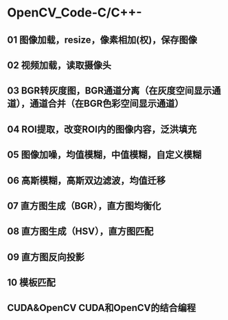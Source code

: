 # OpenCV_Code-C/C++-
## 01 图像加载，resize，像素相加(权)，保存图像
## 02 视频加载，读取摄像头
## 03 BGR转灰度图，BGR通道分离（在灰度空间显示通道），通道合并（在BGR色彩空间显示通道）
## 04 ROI提取，改变ROI内的图像内容，泛洪填充 
## 05 图像加噪，均值模糊，中值模糊，自定义模糊  
## 06 高斯模糊，高斯双边滤波，均值迁移   
## 07 直方图生成（BGR），直方图均衡化  
## 08 直方图生成（HSV），直方图匹配  
## 09 直方图反向投影   
## 10 模板匹配   
## CUDA&OpenCV CUDA和OpenCV的结合编程    
